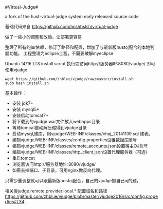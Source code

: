 #Virtual-Judge#

  a fork of the hust-virtual-judge system early released source code



基础代码来自
https://github.com/hnshhslsh/virtual-judge

做了一些小的调整和改动，让部署更容易

整理了所有的jar依赖，修订了路径和配置，增加了与最新版hustoj配合的本地判题功能。
工程整理为eclipse工程，不需要破解myeclipse

Ubuntu 14/16 LTS install script 执行完访问http://服务器IP:8080/vjudge/ 即可使用vjudge
```
wget https://github.com/zhblue/vjudge/raw/master/install.sh
sudo bash install.sh
```


基本操作：
* 安装 jdk7+
* 安装 mysql5+
* 安装启动tomcat7+
* 将下载到的vjudge.war文件放入webapps目录
* 等待tomcat自动解压缩得到vjudge目录
* 启动mysql,建库，用vjudge/WEB-INF/classes/vhoj_20141109.sql 建表。
* 编辑vjudge/WEB-INF/classes/config.properties设置数据库账号
* 编辑vjudge/WEB-INF/classes/remote_accounts.json设置宿主OJ账号
* 编辑vjudge/WEB-INF/classes/http_client.json设置代理服务器（可选）
* 重启tomcat
* 浏览器访问http://服务器地址:8080/vjudge/
* 如需去掉端口、子目录，可用nginx做反向代理。

只需少量调整就可以跟最新版hustoj配合，自己的vjudge抓自己oj的题。

  相关类judge.remote.provider.local.*
  配置域名和路径
  https://github.com/zhblue/vjudge/blob/master/vjudge2016/src/config.properties#L34

